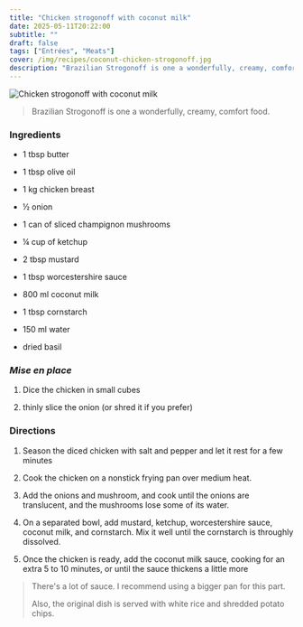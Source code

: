 ```yaml
---
title: "Chicken strogonoff with coconut milk"
date: 2025-05-11T20:22:00
subtitle: ""
draft: false
tags: ["Entrées", "Meats"]
cover: /img/recipes/coconut-chicken-strogonoff.jpg
description: "Brazilian Strogonoff is one a wonderfully, creamy, comfort food."
---
```


<div class="my-flexbox row-collapse center basic-gap" >
  <div>
    <img src="/img/recipes/coconut-chicken-strogonoff.jpg" alt="Chicken strogonoff with coconut milk" class="cover-img">
  </div>
  <div>
    <blockquote>
      Brazilian Strogonoff is one a wonderfully, creamy, comfort food.
    </blockquote>
  </div>
</div>

### Ingredients

- 1 tbsp butter

- 1 tbsp olive oil

- 1 kg chicken breast

- ½ onion

- 1 can of sliced champignon mushrooms

- ¼ cup of ketchup 

- 2 tbsp mustard

- 1 tbsp worcestershire sauce

- 800 ml coconut milk

- 1 tbsp cornstarch

- 150 ml water

- dried basil

### _Mise en place_

1. Dice the chicken in small cubes

2. thinly slice the onion (or shred it if you prefer)

### Directions

1. Season the diced chicken with salt and pepper and let it rest for a few minutes

2. Cook the chicken on a nonstick frying pan over medium heat.

3. Add the onions and mushroom, and cook until the onions are translucent, and the mushrooms lose some of its water.

4. On a separated bowl, add mustard, ketchup, worcestershire sauce, coconut milk, and cornstarch. Mix it well until the cornstarch is throughly dissolved.

5. Once the chicken is ready, add the coconut milk sauce, cooking for an extra 5 to 10 minutes, or until the sauce thickens a little more

<blockquote class="with-roo">
  There's a lot of sauce. I recommend using a bigger pan for this part.

  Also, the original dish is served with white rice and shredded potato chips.
</blockquote>